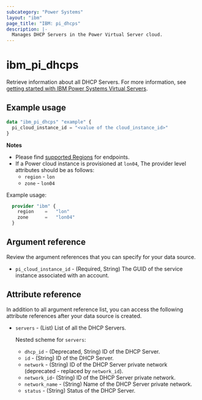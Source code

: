 ```yaml
---
subcategory: "Power Systems"
layout: "ibm"
page_title: "IBM: pi_dhcps"
description: |-
  Manages DHCP Servers in the Power Virtual Server cloud.
---
```


# ibm_pi_dhcps
Retrieve information about all DHCP Servers. For more information, see [getting started with IBM Power Systems Virtual Servers](https://cloud.ibm.com/docs/power-iaas?topic=power-iaas-getting-started).

## Example usage
```terraform
data "ibm_pi_dhcps" "example" {
  pi_cloud_instance_id = "<value of the cloud_instance_id>"
}
```

**Notes**
- Please find [supported Regions](https://cloud.ibm.com/apidocs/power-cloud#endpoint) for endpoints.
- If a Power cloud instance is provisioned at `lon04`, The provider level attributes should be as follows:
  - `region` - `lon`
  - `zone` - `lon04`

Example usage:
  ```terraform
    provider "ibm" {
      region    =   "lon"
      zone      =   "lon04"
    }
  ```

## Argument reference
Review the argument references that you can specify for your data source.

- `pi_cloud_instance_id` - (Required, String) The GUID of the service instance associated with an account.

## Attribute reference
In addition to all argument reference list, you can access the following attribute references after your data source is created.

- `servers` - (List) List of all the DHCP Servers.

  Nested scheme for `servers`:
  - `dhcp_id` - (Deprecated, String) ID of the DHCP Server.
  - `id` - (String) ID of the DHCP Server.
  - `network` - (String) ID of the DHCP Server private network (deprecated - replaced by `network_id`).
  - `network_id`- (String) ID of the DHCP Server private network.
  - `network_name` - (String) Name of the DHCP Server private network.
  - `status` - (String) Status of the DHCP Server.
